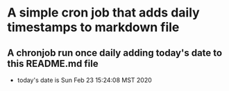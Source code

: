 A simple cron job that adds daily timestamps to markdown file
============================================================
## A chronjob run once daily adding today's date to this README.md file
* today's date is Sun Feb 23 15:24:08 MST 2020
